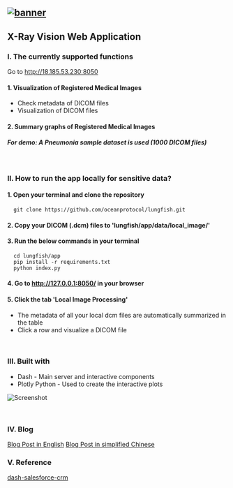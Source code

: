 [![banner](https://raw.githubusercontent.com/oceanprotocol/art/master/github/repo-banner%402x.png)](https://oceanprotocol.com)
------
## X-Ray Vision Web Application
### I. The currently supported functions
Go to http://18.185.53.230:8050

#### 1. Visualization of Registered Medical Images
  * Check metadata of DICOM files
  * Visualization of DICOM files  

#### 2. Summary graphs of Registered Medical Images
##### For demo: A Pneumonia sample dataset is used (1000 DICOM files)

<br>

###  II. How to run the app locally for sensitive data?
#### 1. Open your terminal and clone the repository  

```
  git clone https://github.com/oceanprotocol/lungfish.git
```  
#### 2. Copy your DICOM (.dcm) files to 'lungfish/app/data/local_image/'

#### 3. Run the below commands in your terminal

```    
  cd lungfish/app
  pip install -r requirements.txt
  python index.py
```

#### 4. Go to http://127.0.0.1:8050/ in your browser
#### 5. Click the tab 'Local Image Processing'
  * The metadata of all your local dcm files are automatically summarized in the table
  * Click a row and visualize a DICOM file

  <br>

### III. Built with
  * Dash - Main server and interactive components
  * Plotly Python - Used to create the interactive plots

![Screenshot](https://raw.githubusercontent.com/oceanprotocol/lungfish/develop/app/X_Ray_Vision.png)

<br>

### IV. Blog  
[Blog Post in English](https://blog.oceanprotocol.com/)
[Blog Post in simplified Chinese](https://medium.com/ocean-protocol-international/x-ray-vision-%E6%99%BA%E6%85%A7%E5%8C%BB%E7%96%97%E5%BA%94%E7%94%A8%E6%A1%88%E4%BE%8B-bb75ad5b873a)
<br>

### V. Reference  
[dash-salesforce-crm](https://github.com/plotly/dash-salesforce-crm)
